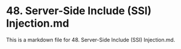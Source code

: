 # 48. Server-Side Include (SSI) Injection.md

This is a markdown file for 48. Server-Side Include (SSI) Injection.md.